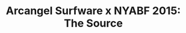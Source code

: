 ---
ee_id: '4413'
site: '1'
type: '2'
long_id: '2015-173 Arcangel Surfware x NYABF 2015: The Source'
url: 2015-173-arcangel-surfware-x-nyabf-2015-the-source
title: 'Arcangel Surfware x NYABF 2015: The Source'
year: '2015'
medium: Tradeshow booth
commission:
add_credit:
dims:
pitch: '1st big time booth at NYABF. '
ps:
live_url:
related:
youtube:
imgs: nyabf-2015-173-database-ek--oSA4.jpg
subheading:
year2: '2015'
download:
add_credits:
related_code:
layout: things-i-made
---